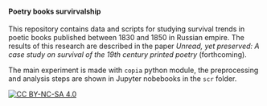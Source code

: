 #### Poetry books survirvalship

This repository contains data and scripts for studying survival trends in poetic books published between 1830 and 1850 in Russian empire. The results of this research are described in the paper *Unread, yet preserved: A case study on survival of the 19th century printed poetry* (forthcoming).  
  
The main experiment is made with `copia` python module, the preprocessing and analysis steps are shown in Jupyter nobebooks in the `scr` folder.  
  
[![CC BY-NC-SA 4.0][cc-by-nc-sa-shield]][cc-by-nc-sa]

[cc-by-nc-sa]: http://creativecommons.org/licenses/by-nc-sa/4.0/
[cc-by-nc-sa-shield]: https://img.shields.io/badge/License-CC%20BY--NC--SA%204.0-lightgrey.svg